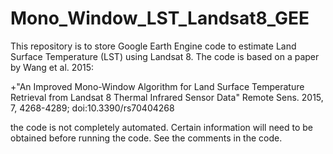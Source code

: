 # Mono_Window_LST_Landsat8_GEE
This repository is to store Google Earth Engine code to estimate Land Surface Temperature (LST) using Landsat 8. The code is based on a paper by Wang et al. 2015:

+"An Improved Mono-Window Algorithm for Land Surface Temperature Retrieval from Landsat 8 Thermal Infrared Sensor Data" Remote Sens. 2015, 7, 4268-4289; doi:10.3390/rs70404268

the code is not completely automated. Certain information will need to be obtained before running the code. See the comments in the code. 
